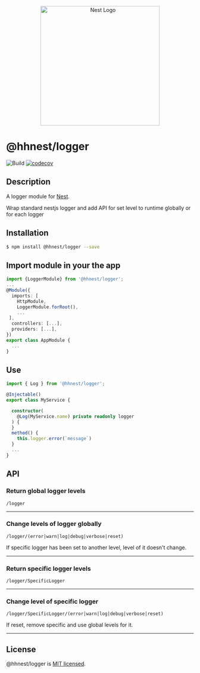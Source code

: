 <p align="center">
  <a href="http://nestjs.com/" target="blank"><img src="https://nestjs.com/img/logo_text.svg" width="320" alt="Nest Logo" /></a>
</p>

# @hhnest/logger 

![Build](https://github.com/hhnest/logger/workflows/Build/badge.svg)
[![codecov](https://codecov.io/gh/hhnest/logger/branch/master/graph/badge.svg)](https://codecov.io/gh/hhnest/logger)

## Description

A logger module for [Nest](https://github.com/nestjs/nest).

Wrap standard nestjs logger and add API for set level to runtime globally or for each logger

## Installation

```bash
$ npm install @hhnest/logger --save
```

## Import module in your the app

```typescript
import {LoggerModule} from '@hhnest/logger';
...
@Module({
  imports: [
    HttpModule,
    LoggerModule.forRoot(),
    ...
 ],
  controllers: [...],
  providers: [...],
})
export class AppModule {
  ...
}
```

## Use

```typescript
import { Log } from '@hhnest/logger';

@Injectable()
export class MyService {

  constructor(
    @Log(MyService.name) private readonly logger
  ) {
  }
  method() {
    this.logger.error(`message`)
  }
  ...
}
```

## API

### Return global logger levels

```xpath
/logger
```


---

### Change levels of logger globally 

```xpath
/logger/(error|warn|log|debug|verbose|reset)
```

If specific logger has been set to another level, level of it doesn't change.

---

### Return specific logger levels 

```xpath
/logger/SpecificLogger
```

---

### Change level of specific logger 

```xpath
/logger/SpecificLogger/(error|warn|log|debug|verbose|reset)
```

If reset, remove specific and use global levels for it.  

---

## License

  @hhnest/logger is [MIT licensed](LICENSE).
